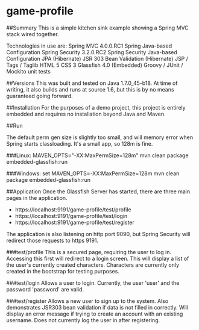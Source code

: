 game-profile
============

##Summary
This is a simple kitchen sink example showing a Spring MVC stack wired together.

Technologies in use are:
Spring MVC 4.0.0.RC1
Spring Java-based Configuration
Spring Security 3.2.0.RC2
Spring Security Java-based Configuration
JPA (Hibernate)
JSR 303 Bean Validation (Hibernate)
JSP / Tags / Taglib
HTML 5
CSS 3
Glassfish 4.0 (Embedded)
Groovy / JUnit / Mockito unit tests

##Versions
This was built and tested on Java 1.7.0_45-b18. At time of writing, it also builds and runs at source 1.6, but this is by no means guaranteed going forward.

##Installation
For the purposes of a demo project, this project is entirely embedded and requires no installation beyond Java and Maven.

##Run

The default perm gen size is slightly too small, and will memory error when Spring starts classloading. It's a small app, so 128m is fine.

###Linux:
MAVEN_OPTS="-XX:MaxPermSize=128m" mvn clean package embedded-glassfish:run

###Windows:
set MAVEN_OPTS=-XX:MaxPermSize=128m
mvn clean package embedded-glassfish:run

##Application
Once the Glassfish Server has started, there are three main pages in the application.

* https://localhost:9191/game-profile/test/profile
* https://localhost:9191/game-profile/test/login
* https://localhost:9191/game-profile/test/register

The application is also listening on http port 9090, but Spring Security will redirect those requests to https 9191.

###test/profile
This is a secured page, requiring the user to log in. Accessing this first will redirect to a login screen. This will display a list of the user's currently created characters. Characters are currently only created in the bootstrap for testing purposes.

###test/login
Allows a user to login. Currently, the user 'user' and the password 'password' are valid.

###test/register
Allows a new user to sign up to the system. Also demonstrates JSR303 bean validation if data is not filled in correctly. Will display an error message if trying to create an account with an existing username. Does not currently log the user in after registering.

